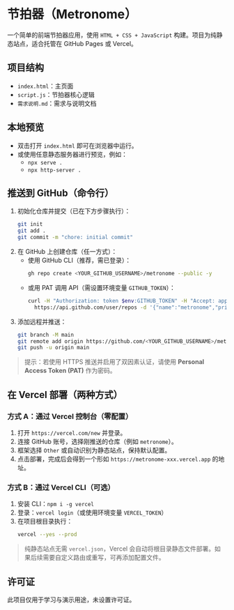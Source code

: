 # 节拍器（Metronome）

一个简单的前端节拍器应用，使用 `HTML + CSS + JavaScript` 构建。项目为纯静态站点，适合托管在 GitHub Pages 或 Vercel。

## 项目结构

- `index.html`：主页面
- `script.js`：节拍器核心逻辑
- `需求说明.md`：需求与说明文档

## 本地预览

- 双击打开 `index.html` 即可在浏览器中运行。
- 或使用任意静态服务器进行预览，例如：
  - `npx serve .`
  - `npx http-server .`

## 推送到 GitHub（命令行）

1. 初始化仓库并提交（已在下方步骤执行）：
   ```bash
   git init
   git add .
   git commit -m "chore: initial commit"
   ```
2. 在 GitHub 上创建仓库（任一方式）：
   - 使用 GitHub CLI（推荐，需已登录）：
     ```bash
     gh repo create <YOUR_GITHUB_USERNAME>/metronome --public -y
     ```
   - 或用 PAT 调用 API（需设置环境变量 `GITHUB_TOKEN`）：
     ```bash
     curl -H "Authorization: token $env:GITHUB_TOKEN" -H "Accept: application/vnd.github+json" \
       https://api.github.com/user/repos -d '{"name":"metronome","private":false}'
     ```
3. 添加远程并推送：
   ```bash
   git branch -M main
   git remote add origin https://github.com/<YOUR_GITHUB_USERNAME>/metronome.git
   git push -u origin main
   ```

> 提示：若使用 HTTPS 推送并启用了双因素认证，请使用 **Personal Access Token (PAT)** 作为密码。

## 在 Vercel 部署（两种方式）

### 方式 A：通过 Vercel 控制台（零配置）

1. 打开 `https://vercel.com/new` 并登录。
2. 连接 GitHub 账号，选择刚推送的仓库（例如 `metronome`）。
3. 框架选择 `Other` 或自动识别为静态站点，保持默认配置。
4. 点击部署，完成后会得到一个形如 `https://metronome-xxx.vercel.app` 的地址。

### 方式 B：通过 Vercel CLI（可选）

1. 安装 CLI：`npm i -g vercel`
2. 登录：`vercel login`（或使用环境变量 `VERCEL_TOKEN`）
3. 在项目根目录执行：
   ```bash
   vercel --yes --prod
   ```

> 纯静态站点无需 `vercel.json`，Vercel 会自动将根目录静态文件部署。如果后续需要自定义路由或重写，可再添加配置文件。

## 许可证

此项目仅用于学习与演示用途，未设置许可证。